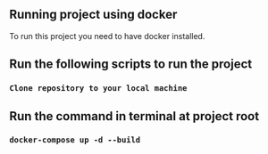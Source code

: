## Running project using docker

To run this project you need to have docker installed.

## Run the following scripts to run the project

### `Clone repository to your local machine`

## Run the command in terminal at project root

### `docker-compose up -d --build`
